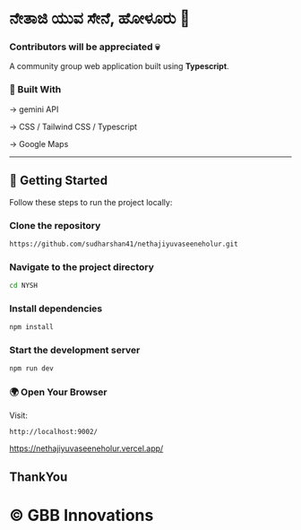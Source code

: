 
# ನೇತಾಜಿ ಯುವ ಸೇನೆ, ಹೋಳೂರು 🙏

### Contributors will be appreciated 💀

A community group web application built using **Typescript**.

### 🧰 Built With

-> gemini API

-> CSS / Tailwind CSS / Typescript

-> Google Maps

---



## 🚀 Getting Started

Follow these steps to run the project locally:

###  Clone the repository

```bash
https://github.com/sudharshan41/nethajiyuvaseeneholur.git
```

### Navigate to the project directory
```bash
cd NYSH
```

### Install dependencies
```bash
npm install
```
### Start the development server
```bash
npm run dev
```
### 🌍 Open Your Browser
Visit:

``` bash
http://localhost:9002/
```
https://nethajiyuvaseeneholur.vercel.app/

## ThankYou 
# © GBB Innovations

